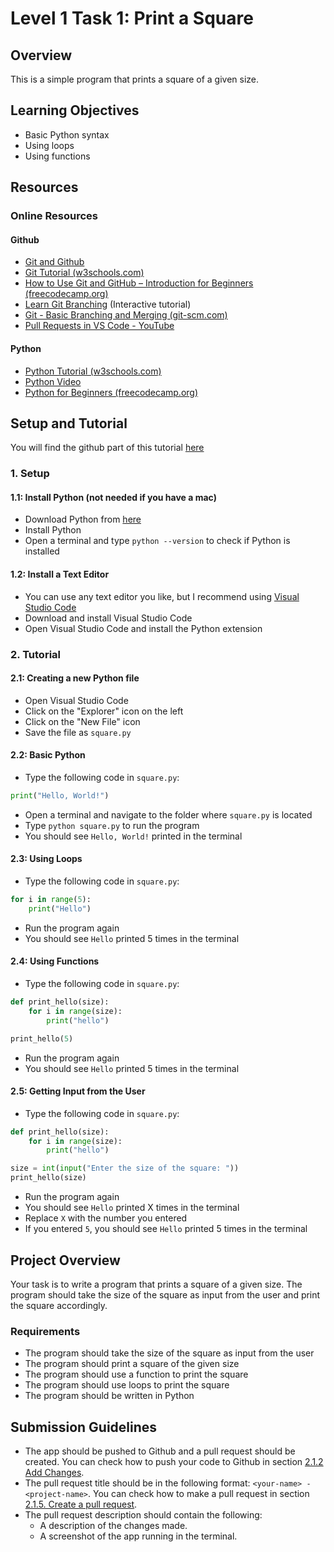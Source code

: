 # Level 1 Task 1: Print a Square

## Overview

This is a simple program that prints a square of a given size.

## Learning Objectives

- Basic Python syntax
- Using loops
- Using functions

## Resources

### Online Resources

#### Github

- [Git and Github](https://www.youtube.com/watch?v=tRZGeaHPoaw)
- [Git Tutorial (w3schools.com)](https://www.w3schools.com/git/default.asp)
- [How to Use Git and GitHub – Introduction for Beginners (freecodecamp.org)](https://www.freecodecamp.org/news/introduction-to-git-and-github/)
- [Learn Git Branching](https://learngitbranching.js.org/) (Interactive tutorial)
- [Git - Basic Branching and Merging (git-scm.com)](https://git-scm.com/book/en/v2/Git-Branching-Basic-Branching-and-Merging)
- [Pull Requests in VS Code - YouTube](https://www.youtube.com/watch?v=LdSwWxVzUpo)

#### Python

- [Python Tutorial (w3schools.com)](https://www.w3schools.com/python/default.asp)
- [Python Video](https://www.youtube.com/watch?v=lk2rWa4iM68)
- [Python for Beginners (freecodecamp.org)](https://www.freecodecamp.org/news/ultimate-beginners-python-course/)

## Setup and Tutorial

You will find the github part of this tutorial [here](https://github.com/Programming-Club-IAU/git-and-github)

### 1. Setup

#### 1.1: Install Python (not needed if you have a mac)

- Download Python from [here](https://www.python.org/downloads/)
- Install Python
- Open a terminal and type `python --version` to check if Python is installed

#### 1.2: Install a Text Editor

- You can use any text editor you like, but I recommend using [Visual Studio Code](https://code.visualstudio.com/)
- Download and install Visual Studio Code
- Open Visual Studio Code and install the Python extension

### 2. Tutorial

#### 2.1: Creating a new Python file

- Open Visual Studio Code
- Click on the "Explorer" icon on the left
- Click on the "New File" icon
- Save the file as `square.py`

#### 2.2: Basic Python

- Type the following code in `square.py`:

```python
print("Hello, World!")
```

- Open a terminal and navigate to the folder where `square.py` is located
- Type `python square.py` to run the program
- You should see `Hello, World!` printed in the terminal

#### 2.3: Using Loops

- Type the following code in `square.py`:

```python
for i in range(5):
    print("Hello")
```

- Run the program again
- You should see `Hello` printed 5 times in the terminal

#### 2.4: Using Functions

- Type the following code in `square.py`:

```python
def print_hello(size):
    for i in range(size):
        print("hello")

print_hello(5)
```

- Run the program again
- You should see `Hello` printed 5 times in the terminal

#### 2.5: Getting Input from the User

- Type the following code in `square.py`:

```python
def print_hello(size):
    for i in range(size):
        print("hello")

size = int(input("Enter the size of the square: "))
print_hello(size)
```

- Run the program again
- You should see `Hello` printed X times in the terminal
- Replace `X` with the number you entered
- If you entered `5`, you should see `Hello` printed 5 times in the terminal

## Project Overview

Your task is to write a program that prints a square of a given size. The program should take the size of the square as input from the user and print the square accordingly.

### Requirements

- The program should take the size of the square as input from the user
- The program should print a square of the given size
- The program should use a function to print the square
- The program should use loops to print the square
- The program should be written in Python

## Submission Guidelines

- The app should be pushed to Github and a pull request should be created. You can check how to push your code to Github in section [2.1.2 Add Changes](https://github.com/Programming-Club-IAU/git-and-github#212-add-changes).
- The pull request title should be in the following format: `<your-name> - <project-name>`. You can check how to make a pull request in section [2.1.5. Create a pull request](ttps://github.com/Programming-Club-IAU/git-and-github#215-create-a-pull-request).
- The pull request description should contain the following:
  - A description of the changes made.
  - A screenshot of the app running in the terminal.
